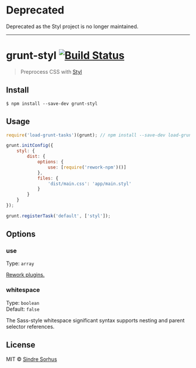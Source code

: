 # Deprecated

Deprecated as the Styl project is no longer maintained.

---

# grunt-styl [![Build Status](https://travis-ci.org/sindresorhus/grunt-styl.svg?branch=master)](https://travis-ci.org/sindresorhus/grunt-styl)

> Preprocess CSS with [Styl](https://github.com/visionmedia/styl)


## Install

```
$ npm install --save-dev grunt-styl
```


## Usage

```js
require('load-grunt-tasks')(grunt); // npm install --save-dev load-grunt-tasks

grunt.initConfig({
	styl: {
		dist: {
			options: {
				use: [require('rework-npm')()]
			},
			files: {
				'dist/main.css': 'app/main.styl'
			}
		}
	}
});

grunt.registerTask('default', ['styl']);
```


## Options

### use

Type: `array`<br>

[Rework plugins.](https://www.npmjs.org/search?q=rework)

### whitespace

Type: `boolean`<br>
Default: `false`

The Sass-style whitespace significant syntax supports nesting and parent selector references.


## License

MIT © [Sindre Sorhus](https://sindresorhus.com)
